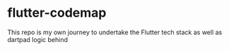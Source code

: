 # flutter-codemap
This repo is my own journey to undertake the Flutter tech stack as well as dartpad logic behind
